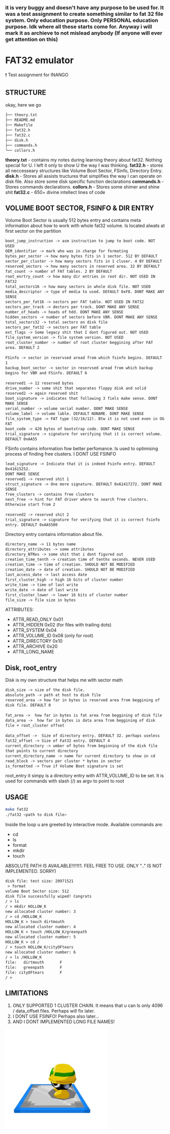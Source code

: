 ### it is very buggy and doesn't have any purpose to be used for. It was a test assignment to create something similar to fat 32 file system. Only education purpose. Only PERSONAL education purpose. Idk where all these starts come for. Anyway i will mark it as archieve to not mislead anybody (If anyone will ever get attention on this)

# FAT32 emulator
❗ Test assignment for INANGO

## STRUCTURE

okay, here we go

```.
├── theory.txt
├── README.md
├── Makefile
├── fat32.h
├── fat32.c
├── disk.h
├── commands.h
└── collors.h
```
**theory.txt** - contains my notes during learning theory about fat32. Nothing special for U. I left it only to show U the way I was thinking.
**fat32.h** - stores all neccesseary structures like Volume Boot Sector, FSinfo, Directory Entry.
**disk.h** - Stores all assists tructures that simplifies the way I can operate on disk file. Also store some disk specific function declarations
**commands.h** - Stores commands declarations.
**collors.h** - Stores some shimer and shine shit
**fat32.c** - 650+ divine intellect lines of code

## VOLUME BOOT SECTOR, FSINFO & DIR ENTRY
Volume Boot Sector is usually 512 bytes entry and contains meta information about how to work with whole fat32 volume. Is located alwats at first sector on the partition
 
    boot_jump_instruction -> asm instruction to jump to boot code. NOT USED
    OEM_identifier -> mark who was in charge for formating
    bytes_per_sector -> how many bytes fits in 1 sector. 512 BY DEFAULT
    sector_per_cluster -> how many sectors fits in 1 cluser. 4 BY DEFAULT
    reserved_sectors -> how many sectors in reserved area. 32 BY DEFAULT
    fat_count -> number of FAT tables. 2 BY DEFAULT
    root_enrtry_count -> how many dir entries in root dir. NOT USED IN FAT32 
    total_sectors16 -> how many sectors in whole disk file. NOT USED
    media_descriptor -> type of media to used. DEFAULT 0xF8. DONT MAKE ANY SENSE
    sectors_per_fat16 -> sectors per FAT table. NOT USED IN FAT32    
    sectors_per_track -> dectors per track. DONT MAKE ANY SENSE
    number_of_heads -> heads of hdd. DONT MAKE ANY SENSE
    hidden_sectors -> number of sectors before VBR. DONT MAKE ANY SENSE
    total_sectors32 -> total sectors on disk file
    sectors_per_fat32 -> sectors per FAT table
    ext_flags -> Some legacy shit that I dont figured out. NOT USED
    file_system_version -> file system version. NOT USED
    root_cluster_number -> number of root cluster beggining after FAT area. DEFAULT 2
    
    FSinfo -> sector in reservsed aread from which fsinfo begins. DEFAULT 1
    backup_boot_sector -> sector in reservsed aread from which backup begins for VBR and FSinfo. DEFAULT 6
    
    reserved1 -> 12 reserved bytes
    drive_number -> some shit that separates floppy disk and solid
    reserved2 -> again reserved shit
    boot_signature -> indicates that following 3 fiels make sense. DONT MAKE SENSE 
    serial_number -> volume serial number. DONT MAKE SENSE
    volume_label -> volume lable. DEFAULT NONAME. DONT MAKE SENSE
    file_system_type -> FAT type (32/16/12). Btw it is not used even in OG FAT         
    boot_code -> 420 bytes of bootstrap code. DONT MAKE SENSE
    trial_signature -> signature for verifying that it is correct volume. DEFAULT 0xAA55

FSinfo contains information fow better perfomance. Is used to optimising process of finding free clusters. I DONT USE FSINFO
    
    lead_signature -> Indicate that it is indeed Fsinfo entry. DEFAULT 0x41615252.
    DONT MAKE SENSE
    reserved1 -> reserved shit 1
    struct_signature -> One more signature. DEFAULT 0x61417272. DONT MAKE SENSE
    free_clusters -> contains free clusters
    next_free -> hint for FAT driver where to search free clusters. Otherwise start from 2
    
    reserved2 -> reserved shit 2
    trial_signature -> signature for verifying that it is correct fsinfo entry. DEFAULT 0xAA5500

Directory entry contains information about file. 

    directory_name -> 11 bytes name
    directory_attributes -> some attributes
    directory_NTRes -> some shit that i dont figured out
    creation_time_tenth -> creation time of tenths seconds. NEVER USED
    creation_time -> time of creation. SHOULD NOT BE MODIFIED
    creation_date -> date of creation. SHOULD NOT BE MODIFIED
    last_access_date -> last access date
    first_cluster_high -> high 16 bits of cluster number
    write_time -> time of last write
    write_date -> date of last write
    first_cluster_lower -> lower 16 bits of cluster number
    file_size -> file size in bytes

ATTRIBUTES:
-    ATTR_READ_ONLY 0x01
-    ATTR_HIDDEN 0x02 (for files with trailing dots)
-    ATTR_SYSTEM 0x04
-    ATTR_VOLUME_ID 0x08 (only for root)
-    ATTR_DIRECTORY 0x10
-    ATTR_ARCHIVE 0x20
-    ATTR_LONG_NAME 

## Disk, root_entry
Disk is my own structure that helps me with sector math

    disk_size -> size of the disk file.
    absolute_path -> path at host to disk file
    reserved_area -> how far in bytes is reserved area from beggining of disk file. DEFAULT 0
    
    fat_area ->  how far in bytes is fat area from beggining of disk file
    data_area ->  how far in bytes is data area from beggining of disk file + root_cluster offset
    
    data_offset ->  Size of directory entry. DEFAULT 32. perhaps useless
    fat32_offset -> Size of Fat32 entry. DEFAULT 4
    current_directory -> umber of bytes from beginning of the disk file that points to current directory 
    current_directory_name -> name for current directory to show in cd
    read_block -> sectors per cluster * bytes in sector
    is_formatted -> True if Volume Boot signature is set

root_entry it simpy is a directory entry with ATTR_VOLUME_ID to be set. It is used for commands with slash (/) as argv to point to root

## USAGE
```sh
make fat32
./fat32 <path to disk file>
```
Inside the loop u are greeted by interactive mode.
Available commands are:
*   cd
*   ls
*   format
*   mkdir
*   touch

ABSOLUTE PATH IS AVAILABLE!!!!1!1. FEEL FREE TO USE. ONLY ".." IS NOT IMPLEMENTED. SORRY)
```
disk file: test size: 20971521
 > format
volume Boot Sector size: 512
disk file successfully wiped! Congrats
/ > ls
/ > mkdir HOLLOW_K             
new allocated cluster number: 3
/ > cd /HOLLOW_K
HOLLOW_K > touch dirtmouth
new allocated cluster number: 4
HOLLOW_K > touch /HOLLOW_K/greenpath
new allocated cluster number: 5
HOLLOW_K > cd /
/ > touch HOLLOW_K/cityOFtears
new allocated cluster number: 6
/ > ls /HOLLOW_K
file:   dirtmouth       F
file:   greenpath       F
file: cityOFtears       F
/ >
```

## LIMITATIONS

1) ONLY SUPPORTED 1 CLUSTER CHAIN. It means that u can ls only 4096 / data_offset files. Perhaps will fix later.
2) I DONT USE FSINFO! Perhaps also later...
3) AND I DONT IMPLEMENTED LONG FILE NAMES!

![tux go brrr](https://github.com/sxnityq/fat32-emu/blob/main/assets/tux.gif)
